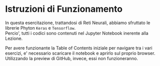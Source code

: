 # Istruzioni di Funzionamento

In questa esercitazione, trattandosi di Reti Neurali, abbiamo sfruttato le librerie Phyton ``Keras`` e ``Tensorflow``. \
Percio', tutti i codici sono contenuti nel Jupyter Notebook inerente alla Lezione.

Per avere funzionante la Table of Contents iniziale per navigare tra i vari esercizi, e' necessario scaricare il notebook e aprirlo sul proprio browser. \
Utilizzando la preview di GitHub, invece, essi non funzioneranno.
